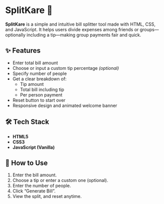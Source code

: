 # SplitKare 💸

**SplitKare** is a simple and intuitive bill splitter tool made with HTML, CSS, and JavaScript. It helps users divide expenses among friends or groups—optionally including a tip—making group payments fair and quick.

## ✨ Features

- Enter total bill amount
- Choose or input a custom tip percentage *(optional)*
- Specify number of people
- Get a clear breakdown of:
  - Tip amount
  - Total bill including tip
  - Per person payment
- Reset button to start over
- Responsive design and animated welcome banner


## 🛠️ Tech Stack

- **HTML5**
- **CSS3**
- **JavaScript (Vanilla)**

## 📝 How to Use

1. Enter the bill amount.
2. Choose a tip or enter a custom one (optional).
3. Enter the number of people.
4. Click “Generate Bill”.
5. View the split, and reset anytime.

